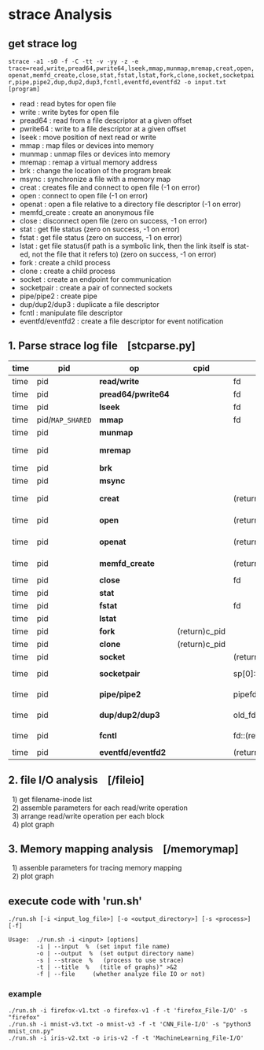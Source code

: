 # strace Analysis

## get strace log
`strace -a1 -s0 -f -C -tt -v -yy -z -e trace=read,write,pread64,pwrite64,lseek,mmap,munmap,mremap,creat,open,openat,memfd_create,close,stat,fstat,lstat,fork,clone,socket,socketpair,pipe,pipe2,dup,dup2,dup3,fcntl,eventfd,eventfd2 -o input.txt [program]`
* read : read bytes for open file<br>
* write : write bytes for open file<br>
* pread64 : read from a file descriptor at a given offset<br>
* pwrite64 : write to a file descriptor at a given offset<br>
* lseek : move position of next read or write<br>
* mmap : map files or devices into memory<br>
* munmap : unmap files or devices into memory<br>
* mremap : remap a virtual memory address<br>
* brk : change the location of the program break<br>
* msync : synchronize a file with a memory map<br>
* creat : creates file and connect to open file (-1 on error)<br>
* open : connect to open file (-1 on error)<br>
* openat : open a file relative to a directory file descriptor (-1 on error)<br>
* memfd_create : create an anonymous file<br>
* close : disconnect open file (zero on success, -1 on error)<br>
* stat : get file status (zero on success, -1 on error)<br>
* fstat : get file status (zero on success, -1 on error)<br>
* lstat : get file status(if path is a symbolic link, then the link itself is stat-ed, not the file that it refers to) (zero on success, -1 on error)<br>
* fork : create a child process<br>
* clone : create a child process<br>
* socket : create an endpoint for communication<br>
* socketpair : create a pair of connected sockets<br>
* pipe/pipe2 : create pipe<br>
* dup/dup2/dup3 : duplicate a file descriptor<br>
* fcntl : manipulate file descriptor<br>
* eventfd/eventfd2 : create a file descriptor for event notification<br>

## 1. Parse strace log file &nbsp;&nbsp; [stcparse.py]
**time** | **pid** | **op** | **cpid** | **fd** | **offset/flag** | **length** | **mem\_addr** | **filename** | **inode**
---- | ---- | ---- | ---- | ---- | ---- | ---- | ---- | ---- | ----
time | pid | **read/write** | | fd | | (return)count | | `<filename>` | |
time | pid | **pread64/pwrite64** | | fd | offset (pos) | (return)count | | `<filename>` | |
time | pid | **lseek** | | fd | (return)offset | | | `<filename>` | |
time | pid/`MAP_SHARED` | **mmap** | | fd | offset \| flags | length | (return)addr | `<filename>` | |
time | pid | **munmap** | | | | length | addr | | |
time | pid | **mremap** | | | | new\_len | old\_addr::(return)new\_addr | | |
time | pid | **brk** | | | | | addr | | |
time | pid | **msync** | | | | length | addr | | |
time | pid | **creat** | | (return)fd | | | | \*pathname->`<filename>` | |
time | pid | **open** | | (return)fd | | | | \*filename->`<filename>` | |
time | pid | **openat** | | (return)fd | | | | \*pathname->`<filename>` | |
time | pid | **memfd_create** | | (return)fd | | | | \*name ->`<filename>`| |
time | pid | **close** | | fd | | | | `<filename>` | |
time | pid | **stat** | | | | | | \*path | st\_ino |
time | pid | **fstat** | | fd | | | | `<filename>` | st\_ino |
time | pid | **lstat** | | | | | | \*path | st\_ino |
time | pid | **fork** | (return)c\_pid | | | | | | |
time | pid | **clone** | (return)c\_pid | | flags | | | | |
time | pid | **socket** | | (return)fd | | | | `<socket>` | |
time | pid | **socketpair** | | sp[0]::sp[1] | | | | `<socket1>`::`<socket2>` | |
time | pid | **pipe/pipe2** | | pipefd[0]::pipefd[1] | | | | `<pipe1>`::`<pipe2>` | |
time | pid | **dup/dup2/dup3** | | old_fd::(return)fd | | | | `<filename1>`::`<filename2>` | |
time | pid | **fcntl** | | fd::(return)fd | `F_DUPFD` | | | `<filename1>`::`<filename2>` | |
time | pid | **eventfd/eventfd2** | | (return)fd | initval | | | `<filename>` | |

## 2. file I/O analysis &nbsp;&nbsp; [/fileio]
&nbsp;&nbsp;1) get filename-inode list<br>
&nbsp;&nbsp;2) assemble parameters for each read/write operation<br>
&nbsp;&nbsp;3) arrange read/write operation per each block<br>
&nbsp;&nbsp;4) plot graph<br>

## 3. Memory mapping analysis &nbsp;&nbsp; [/memorymap]
&nbsp;&nbsp;1) assenble parameters for tracing memory mapping<br>
&nbsp;&nbsp;2) plot graph<br>

## execute code with 'run.sh'
`./run.sh [-i <input_log_file>] [-o <output_directory>] [-s <process>] [-f]`

```
Usage:  ./run.sh -i <input> [options]
        -i | --input  %  (set input file name)
        -o | --output  %  (set output directory name)
        -s | --strace  %   (process to use strace)
        -t | --title  %   (title of graphs)" >&2
        -f | --file     (whether analyze file IO or not)
```
### example
`./run.sh -i firefox-v1.txt -o firefox-v1 -f -t 'firefox_File-I/O' -s "firefox"` <br>
`./run.sh -i mnist-v3.txt -o mnist-v3 -f -t 'CNN_File-I/O' -s "python3 mnist_cnn.py"` <br>
`./run.sh -i iris-v2.txt -o iris-v2 -f -t 'MachineLearning_File-I/O'`
